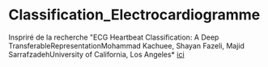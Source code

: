 # Classification_Electrocardiogramme
Inspriré de la recherche "ECG Heartbeat Classification: A Deep TransferableRepresentationMohammad Kachuee, Shayan Fazeli, Majid SarrafzadehUniversity of California, Los Angeles* [ici](https://arxiv.org/pdf/1805.00794.pdf)
